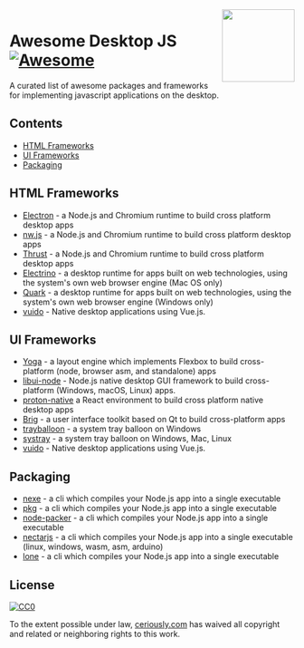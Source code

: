 <img  width="128" height="128" src="https://cdn.jsdelivr.net/npm/simple-icons/icons/javascript.svg" align="right">

# Awesome Desktop JS [![Awesome](https://cdn.rawgit.com/sindresorhus/awesome/d7305f38d29fed78fa85652e3a63e154dd8e8829/media/badge.svg)](https://github.com/sindresorhus/awesome)

A curated list of awesome packages and frameworks for implementing javascript applications on the desktop.

## Contents

* [HTML Frameworks](#html-frameworks)
* [UI Frameworks](#ui-frameworks)
* [Packaging](#packaging)

## HTML Frameworks

* [Electron](https://github.com/electron/electron) - a Node.js and Chromium runtime to build cross platform desktop apps
* [nw.js](https://github.com/nwjs/nw.js) - a Node.js and Chromium runtime to build cross platform desktop apps
* [Thrust](https://github.com/breach/thrust) - a Node.js and Chromium runtime to build cross platform desktop apps
* [Electrino](https://github.com/pojala/electrino) - a desktop runtime for apps built on web technologies, using the system's own web browser engine (Mac OS only)
* [Quark](https://github.com/jscherer92/Quark) - a desktop runtime for apps built on web technologies, using the system's own web browser engine (Windows only)
* [vuido](https://github.com/mimecorg/vuido) - Native desktop applications using Vue.js.

## UI Frameworks

* [Yoga](https://github.com/facebook/yoga) - a layout engine which implements Flexbox to build cross-platform (node, browser asm, and standalone) apps
* [libui-node](https://github.com/parro-it/libui-node) - Node.js native desktop GUI framework to build cross-platform (Windows, macOS, Linux) apps.
* [proton-native](https://github.com/kusti8/proton-native) a React environment to build cross platform native desktop apps
* [Brig](https://github.com/BrigJS/brig) - a user interface toolkit based on Qt to build cross-platform apps
* [trayballoon](https://github.com/sindresorhus/trayballoon) - a system tray balloon on Windows
* [systray](https://github.com/zaaack/node-systray) - a system tray balloon on Windows, Mac, Linux
* [vuido](https://github.com/mimecorg/vuido) - Native desktop applications using Vue.js.

## Packaging

* [nexe](https://github.com/nexe/nexe) - a cli which compiles your Node.js app into a single executable
* [pkg](https://github.com/zeit/pkg) - a cli which compiles your Node.js app into a single executable
* [node-packer](https://github.com/pmq20/node-packer) - a cli which compiles your Node.js app into a single executable
* [nectarjs](https://github.com/NectarJS/nectarjs) - a cli which compiles your Node.js app into a single executable (linux, windows, wasm, asm, arduino)
* [lone](https://github.com/imlucas/lone) - a cli which compiles your Node.js app into a single executable

## License

[![CC0](https://mirrors.creativecommons.org/presskit/buttons/88x31/svg/cc-zero.svg)](https://creativecommons.org/publicdomain/zero/1.0/)

To the extent possible under law, [ceriously.com](https://www.ceriously.com/) has waived all copyright and related or neighboring rights to this work.
